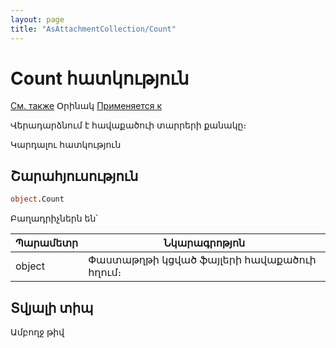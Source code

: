 ```yaml
---
layout: page
title: "AsAttachmentCollection/Count"
---
```



# Count հատկություն

[См. также](../AsAttachmentCollection.md) Օրինակ [Применяется к](../AsAttachmentCollection.md)

Վերադարձնում է հավաքածուի տարրերի քանակը։

Կարդալու հատկություն

## Շարահյուսություն

``` vb
object.Count
```

Բաղադրիչներն են՝


| Պարամետր | Նկարագրոթյոն |
|--|--|
| object | Փաստաթղթի կցված ֆայլերի հավաքածուի հղում։ |

## Տվյալի տիպ

Ամբողջ թիվ
